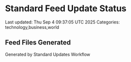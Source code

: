 # Standard Feed Update Status
Last updated: Thu Sep  4 09:37:05 UTC 2025
Categories: technology,business,world

## Feed Files Generated

Generated by Standard Updates Workflow
